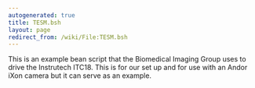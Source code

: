 ```yaml
---
autogenerated: true
title: TESM.bsh
layout: page
redirect_from: /wiki/File:TESM.bsh
---
```


This is an example bean script that the Biomedical Imaging Group uses to
drive the Instrutech ITC18. This is for our set up and for use with an
Andor iXon camera but it can serve as an example.
